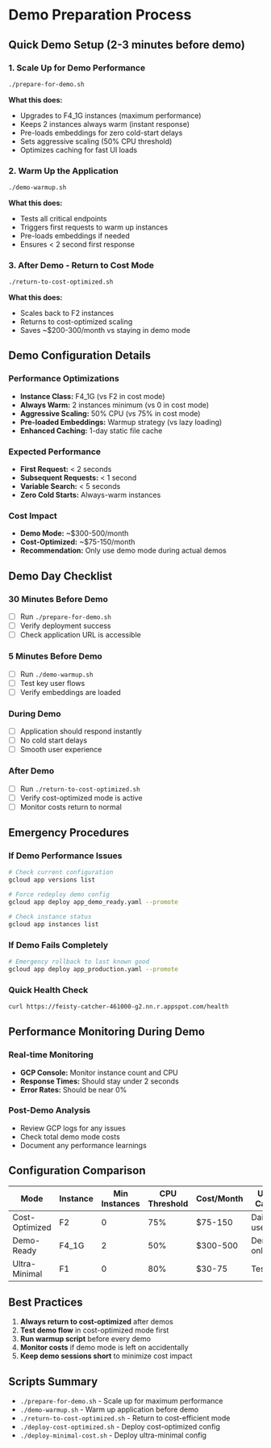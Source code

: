 # Demo Preparation Process

## Quick Demo Setup (2-3 minutes before demo)

### 1. Scale Up for Demo Performance
```bash
./prepare-for-demo.sh
```
**What this does:**
- Upgrades to F4_1G instances (maximum performance)
- Keeps 2 instances always warm (instant response)
- Pre-loads embeddings for zero cold-start delays
- Sets aggressive scaling (50% CPU threshold)
- Optimizes caching for fast UI loads

### 2. Warm Up the Application
```bash
./demo-warmup.sh
```
**What this does:**
- Tests all critical endpoints
- Triggers first requests to warm up instances
- Pre-loads embeddings if needed
- Ensures < 2 second first response

### 3. After Demo - Return to Cost Mode
```bash
./return-to-cost-optimized.sh
```
**What this does:**
- Scales back to F2 instances
- Returns to cost-optimized scaling
- Saves ~$200-300/month vs staying in demo mode

## Demo Configuration Details

### Performance Optimizations
- **Instance Class:** F4_1G (vs F2 in cost mode)
- **Always Warm:** 2 instances minimum (vs 0 in cost mode)  
- **Aggressive Scaling:** 50% CPU (vs 75% in cost mode)
- **Pre-loaded Embeddings:** Warmup strategy (vs lazy loading)
- **Enhanced Caching:** 1-day static file cache

### Expected Performance
- **First Request:** < 2 seconds
- **Subsequent Requests:** < 1 second
- **Variable Search:** < 5 seconds
- **Zero Cold Starts:** Always-warm instances

### Cost Impact
- **Demo Mode:** ~$300-500/month
- **Cost-Optimized:** ~$75-150/month
- **Recommendation:** Only use demo mode during actual demos

## Demo Day Checklist

### 30 Minutes Before Demo
- [ ] Run `./prepare-for-demo.sh`
- [ ] Verify deployment success
- [ ] Check application URL is accessible

### 5 Minutes Before Demo
- [ ] Run `./demo-warmup.sh`
- [ ] Test key user flows
- [ ] Verify embeddings are loaded

### During Demo
- [ ] Application should respond instantly
- [ ] No cold start delays
- [ ] Smooth user experience

### After Demo
- [ ] Run `./return-to-cost-optimized.sh`
- [ ] Verify cost-optimized mode is active
- [ ] Monitor costs return to normal

## Emergency Procedures

### If Demo Performance Issues
```bash
# Check current configuration
gcloud app versions list

# Force redeploy demo config
gcloud app deploy app_demo_ready.yaml --promote

# Check instance status
gcloud app instances list
```

### If Demo Fails Completely
```bash
# Emergency rollback to last known good
gcloud app deploy app_production.yaml --promote
```

### Quick Health Check
```bash
curl https://feisty-catcher-461000-g2.nn.r.appspot.com/health
```

## Performance Monitoring During Demo

### Real-time Monitoring
- **GCP Console:** Monitor instance count and CPU
- **Response Times:** Should stay under 2 seconds
- **Error Rates:** Should be near 0%

### Post-Demo Analysis
- Review GCP logs for any issues
- Check total demo mode costs
- Document any performance learnings

## Configuration Comparison

| Mode | Instance | Min Instances | CPU Threshold | Cost/Month | Use Case |
|------|----------|---------------|---------------|------------|----------|
| Cost-Optimized | F2 | 0 | 75% | $75-150 | Daily use |
| Demo-Ready | F4_1G | 2 | 50% | $300-500 | Demos only |
| Ultra-Minimal | F1 | 0 | 80% | $30-75 | Testing |

## Best Practices

1. **Always return to cost-optimized** after demos
2. **Test demo flow** in cost-optimized mode first
3. **Run warmup script** before every demo
4. **Monitor costs** if demo mode is left on accidentally
5. **Keep demo sessions short** to minimize cost impact

## Scripts Summary

- `./prepare-for-demo.sh` - Scale up for maximum performance
- `./demo-warmup.sh` - Warm up application before demo
- `./return-to-cost-optimized.sh` - Return to cost-efficient mode
- `./deploy-cost-optimized.sh` - Deploy cost-optimized config
- `./deploy-minimal-cost.sh` - Deploy ultra-minimal config